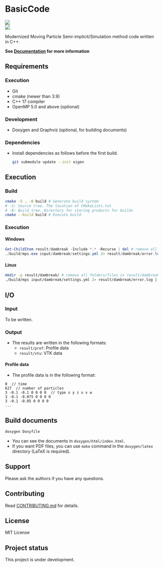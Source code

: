 # BasicCode

![](https://github.com/MPS-Basic/MPS-Basic/actions/workflows/build-cmake.yml/badge.svg)  
![](https://github.com/MPS-Basic/MPS-Basic/actions/workflows/doxygen-pages.yml/badge.svg)

Modernized Moving Particle Semi-implicit/Simulation method code written in C++.

**See [Documentation](https://mps-basic.github.io/MPS-Basic/index.html) for more information**

## Requirements
### Execution
- Git
- cmake (newer than 3.9)
- C++ 17 compiler
- OpenMP 5.0 and above (optional)

### Development
- Doxygen and Graphviz (optional, for building documents)

### Dependencies
- Install dependencies as follows before the first build.
	```bash
	git submodule update --init eigen
	```

## Execution
### Build
```bash
cmake -S . -B build # Generate build system
# -S: Source tree. The location of CMakeLists.txt
# -B: Build tree. Directory for storing products for builds
cmake --build build # Execute build
```

### Execution
#### Windows
```powershell
Get-ChildItem result/dambreak -Include *.* -Recurse | del # remove all folders/files in result/dambreak
./build/mps.exe input/dambreak/settings.yml 2> result/dambreak/error.log | Tee-Object -FilePath "result/dambreak/console.log" # run simulation
```

#### Linux
```bash
mkdir -p result/dambreak/ # remove all folders/files in result/dambreak
./build/mps input/dambreak/settings.yml 2> result/dambreak/error.log | tee result/dambreak/console.log # run simulation
```

## I/O
### Input
To be written.

### Output
- The results are written in the following formats:
	- `result/prof`: Profile data
	- `result/vtu`: VTK data

#### Profile data
- The profile data is in the following format:

```prof
0  // time
627  // number of particles
3 -0.1 -0.1 0 0 0 0  // type x y z u v w
3 -0.1 -0.075 0 0 0 0
3 -0.1 -0.05 0 0 0 0
...
```


## Build documents
```bash
doxygen Doxyfile
```
- You can see the documents in `doxygen/html/index.html`.
- If you want PDF files, you can use `make` command in the `doxygen/latex` directory (LaTeX is required).

## Support
Please ask the authors if you have any questions.

## Contributing
Read [CONTRIBUTING.md](CONTRIBUTING.md) for details.

## License
MIT License

## Project status
This project is under development.
